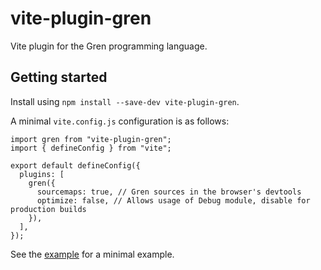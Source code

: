 # vite-plugin-gren

Vite plugin for the Gren programming language.

## Getting started

Install using `npm install --save-dev vite-plugin-gren`.

A minimal `vite.config.js` configuration is as follows:

```
import gren from "vite-plugin-gren";
import { defineConfig } from "vite";

export default defineConfig({
  plugins: [
    gren({
      sourcemaps: true, // Gren sources in the browser's devtools
      optimize: false, // Allows usage of Debug module, disable for production builds
    }),
  ],
});
```

See the [example](https://github.com/gren-lang/vite-plugin-gren/tree/main/example) for a minimal example.
